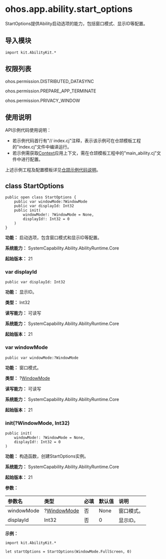 # ohos.app.ability.start_options

StartOptions提供Ability启动选项的能力，包括窗口模式、显示ID等配置。

## 导入模块

```cangjie
import kit.AbilityKit.*
```

## 权限列表

ohos.permission.DISTRIBUTED_DATASYNC

ohos.permission.PREPARE_APP_TERMINATE

ohos.permission.PRIVACY_WINDOW

## 使用说明

API示例代码使用说明：

- 若示例代码首行有"// index.cj"注释，表示该示例可在仓颉模板工程的"index.cj"文件中编译运行。
- 若示例需获取[Context](./cj-apis-app-ability-ui_ability.md#class-context)应用上下文，需在仓颉模板工程中的"main_ability.cj"文件中进行配置。

上述示例工程及配置模板详见[仓颉示例代码说明](../../cj-development-intro.md#仓颉示例代码说明)。

## class StartOptions

```cangjie
public open class StartOptions {
    public var windowMode:?WindowMode
    public var displayId: Int32
    public init(
        windowMode!: ?WindowMode = None,
        displayId!: Int32 = 0
    )
}
```

**功能：** 启动选项，包含窗口模式和显示ID等配置。

**系统能力：** SystemCapability.Ability.AbilityRuntime.Core

**起始版本：** 21

### var displayId

```cangjie
public var displayId: Int32
```

**功能：** 显示ID。

**类型：** Int32

**读写能力：** 可读写

**系统能力：** SystemCapability.Ability.AbilityRuntime.Core

**起始版本：** 21

### var windowMode

```cangjie
public var windowMode:?WindowMode
```

**功能：** 窗口模式。

**类型：** ?[WindowMode](cj-apis-app-ability-ability_constant.md#enum-windowmode)

**读写能力：** 可读写

**系统能力：** SystemCapability.Ability.AbilityRuntime.Core

**起始版本：** 21

### init(?WindowMode, Int32)

```cangjie
public init(
    windowMode!: ?WindowMode = None,
    displayId!: Int32 = 0
)
```

**功能：** 构造函数，创建StartOptions实例。

**系统能力：** SystemCapability.Ability.AbilityRuntime.Core

**起始版本：** 21

**参数：**

|参数名|类型|必填|默认值|说明|
|:---|:---|:---|:---|:---|
|windowMode|?[WindowMode](cj-apis-app-ability-ability_constant.md#enum-windowmode)|否|None|窗口模式。|
|displayId|Int32|否|0|显示ID。|

**示例：**

<!-- compile -->
```cangjie
import kit.AbilityKit.*

let startOptions = StartOptions(WindowMode.FullScreen, 0)
```
